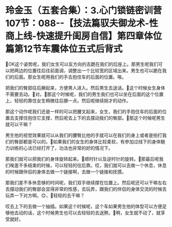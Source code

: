 # 玲金玉（五套合集）：3.心门锁链密训营 107节：088--【技法篇驭夫御龙术-性商上线-快速提升闺房自信】第四章体位篇第12节车震体位五式后背式

🎼OK这个姿势呢，我们女生可以反方向的去跪在我们的后座上。那男生呢我们可以把两边的位置往后往前面调，调整出一个比较宽的区域出来。男生也可以跪在我们的后面。那女生呢用我们的手去抱住车的后面的位置。唉。

把我们的臀部往后撅起来，方便男人进入。然后男生去送话。🎼这个时候女生身体不需要去动。🎼对。🎼那这个时候呢，我们的男生我们也可以坐在后面的这个位置上，轻轻的靠住女生稍微往后挪一点。然后呢继续刚才的动作。

那这个动作呢我们还是一样的可以把腰叉起来，女生，我们的手抱住车的后面的位置去支撑住抱住它支撑，然后呢去上下的去摆动我们的臀部。🎼那这个时候呢男生就可以干嘛？

男生他的视觉效果就可以从我们的腰臀比他的手就可以在我们的身上或者是拍打我们的臀部都是可以的。🎼如果我们的女生的身体比较柔软，有参加过线下的身体魅力训练的心法已经打开了，功法也非常的好的情况下。

那我们就可以把我们的身体旋转起来。🎼顺时针以及逆时针的旋转。🎼那最后呢我们唉差不多结束的时候，可以轻轻的往后靠。哎，我们就可以去做一个休息，休息的时候跟伴侣的身体去做一个链接啊，去做一个链接和抚摸。

那我们差不多休息够的时间呢，我们双手继续撑在位置上。然后呢还可以干嘛左右去摆动我们的臀部会显得非常的性感，去玩弄，跟我们的伴侣的身体交流的时候去玩弄一下对方啊。😊，🎼轻轻的去干嘛？

哎去上下的去做一个抽插。如果这个时候呢，这个车如果男生他的体型可以方便足够他去动的话，这个时候男生也可以去轻轻的去送胯。🎼啊，女生就不动了，就享受就好。

